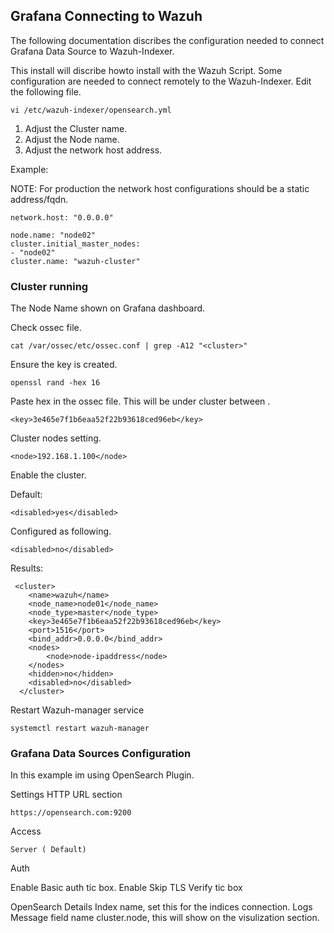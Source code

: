 ## Grafana Connecting to Wazuh

The following documentation discribes the configuration needed to connect Grafana Data Source to Wazuh-Indexer.

This install will discribe howto install with the Wazuh Script. Some configuration are needed to connect remotely to the Wazuh-Indexer.
Edit the following file.

```
vi /etc/wazuh-indexer/opensearch.yml
```
1. Adjust the Cluster name.
2. Adjust the Node name.
3. Adjust the network host address.

Example:

NOTE: For production the network host configurations should be a static address/fqdn.

```
network.host: "0.0.0.0"
```


```
node.name: "node02"
cluster.initial_master_nodes:
- "node02"
cluster.name: "wazuh-cluster"
```

### Cluster running

The Node Name shown on Grafana dashboard.

Check ossec file.

```
cat /var/ossec/etc/ossec.conf | grep -A12 "<cluster>"
```
Ensure the key is created.

```
openssl rand -hex 16
```
Paste hex in the ossec file. This will be under cluster between  <key> </key> .

```
<key>3e465e7f1b6eaa52f22b93618ced96eb</key>
```
Cluster nodes setting.

```
<node>192.168.1.100</node>
```

Enable the cluster.

Default:

```
<disabled>yes</disabled>
```
Configured as following.

```
<disabled>no</disabled>
```

Results:

```
 <cluster>
    <name>wazuh</name>
    <node_name>node01</node_name>
    <node_type>master</node_type>
    <key>3e465e7f1b6eaa52f22b93618ced96eb</key>
    <port>1516</port>
    <bind_addr>0.0.0.0</bind_addr>
    <nodes>
        <node>node-ipaddress</node>
    </nodes>
    <hidden>no</hidden>
    <disabled>no</disabled>
  </cluster>
```

Restart  Wazuh-manager service

```
systemctl restart wazuh-manager
```


### Grafana Data Sources Configuration

In this example im using OpenSearch Plugin.

Settings
HTTP URL  section
```
https://opensearch.com:9200
```
Access 

```
Server ( Default)
```
Auth

Enable Basic auth tic box.
Enable Skip TLS Verify tic box

OpenSearch Details
Index name, set this for the indices connection.
Logs
Message field name cluster.node, this will show on the visulization section.



 
